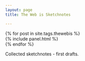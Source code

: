 ```yaml
---
layout: page
title: The Web is Sketchnotes

---
```




<div class="row">
	{% for post in site.tags.thewebis %}
		<section>
			{% include panel.html %}
		</section>
	{% endfor %}
		
</div>

Collected sketchnotes - first drafts.



